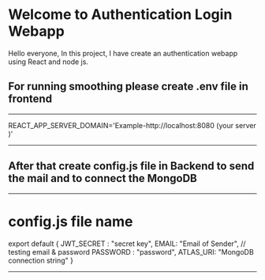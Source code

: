   # Welcome to Authentication Login Webapp

Hello everyone, In this project, I have create an authentication webapp using React and node js.


## For running smoothing please create .env file in frontend
*********************
REACT_APP_SERVER_DOMAIN='Example-http://localhost:8080 (your server )'
**************

## After that create config.js file in Backend to send the mail and to connect the MongoDB
**************
# config.js file name
export default {
    JWT_SECRET : "secret key",
    EMAIL: "Email of Sender", // testing email & password
    PASSWORD : "password",
    ATLAS_URI: "MongoDB connection string"
}

**************